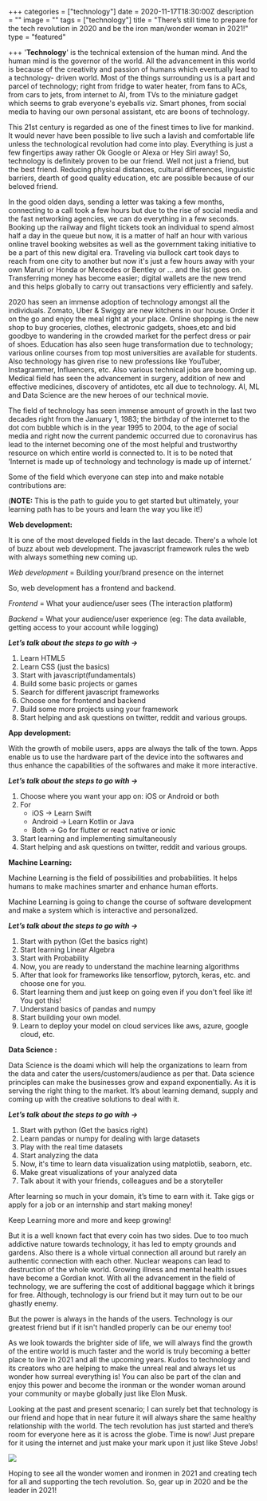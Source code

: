 +++
categories = ["technology"]
date = 2020-11-17T18:30:00Z
description = ""
image = ""
tags = ["technology"]
title = "There’s still time to prepare for the tech revolution in 2020 and be the iron man/wonder woman in 2021!"
type = "featured"

+++
'**Technology**' is the technical extension of the human mind. And the human mind is the governor of the world. All the advancement in this world is because of the creativity and passion of humans which eventually lead to a technology- driven world. Most of the things surrounding us is a part and parcel of technology; right from fridge to water heater, from fans to ACs, from cars to jets, from internet to AI, from TVs to the miniature gadget which seems to grab everyone's eyeballs viz. Smart phones, from social media to having our own personal assistant, etc are boons of technology.

This 21st century is regarded as one of the finest times to live for mankind. It would never have been possible to live such a lavish and comfortable life unless the technological revolution had come into play. Everything is just a few fingertips away rather Ok Google or Alexa or Hey Siri away! So, technology is definitely proven to be our friend. Well not just a friend, but the best friend. Reducing physical distances, cultural differences, linguistic barriers, dearth of good quality education, etc are possible because of our beloved friend.

In the good olden days, sending a letter was taking a few months, connecting to a call took a few hours but due to the rise of social media and the fast networking agencies, we can do everything in a few seconds. Booking up the railway and flight tickets took an individual to spend almost half a day in the queue but now, it is a matter of half an hour with various online travel booking websites as well as the government taking initiative to be a part of this new digital era. Traveling via bullock cart took days to reach from one city to another but now it's just a few hours away with your own Maruti or Honda or Mercedes or Bentley or … and the list goes on. Transferring money has become easier; digital wallets are the new trend and this helps globally to carry out transactions very efficiently and safely.

2020 has seen an immense adoption of technology amongst all the individuals. Zomato, Uber & Swiggy are new kitchens in our house. Order it on the go and enjoy the meal right at your place. Online shopping is the new shop to buy groceries, clothes, electronic gadgets, shoes,etc and bid goodbye to wandering in the crowded market for the perfect dress or pair of shoes. Education has also seen huge transformation due to technology; various online courses from top most universities are available for students. Also technology has given rise to new professions like YouTuber, Instagrammer, Influencers, etc. Also various technical jobs are booming up. Medical field has seen the advancement in surgery, addition of new and effective medicines, discovery of antidotes, etc all due to technology. AI, ML and Data Science are the new heroes of our technical movie.

The field of technology has seen immense amount of growth in the last two decades right from the January 1, 1983; the birthday of the internet to the dot com bubble which is in the year 1995 to 2004, to the age of social media and right now the current pandemic occurred due to coronavirus has lead to the internet becoming one of the most helpful and trustworthy resource on which entire world is connected to. It is to be noted that ‘Internet is made up of technology and technology is made up of internet.’

Some of the field which everyone can step into and make notable contributions are:

(**NOTE:** This is the path to guide you to get started but ultimately, your learning path has to be yours and learn the way you like it!)

**Web development:**

It is one of the most developed fields in the last decade. There's a whole lot of buzz about web development. The javascript framework rules the web with always something new coming up.

_Web development_ = Building your/brand presence on the internet

So, web development has a frontend and backend.

_Frontend_ = What your audience/user sees (The interaction platform)

_Backend_ = What your audience/user experience (eg: The data available, getting access to your account while logging)

**_Let’s talk about the steps to go with →_**

1. Learn HTML5
2. Learn CSS (just the basics)
3. Start with javascript(fundamentals)
4. Build some basic projects or games
5. Search for different javascript frameworks
6. Choose one for frontend and backend
7. Build some more projects using your framework
8. Start helping and ask questions on twitter, reddit and various groups.

**App development:**

With the growth of mobile users, apps are always the talk of the town. Apps enable us to use the hardware part of the device into the softwares and thus enhance the capabilities of the softwares and make it more interactive.

**_Let’s talk about the steps to go with →_**

1. Choose where you want your app on: iOS or Android or both
2. For
   * iOS → Learn Swift
   * Android → Learn Kotlin or Java
   * Both → Go for flutter or react native or ionic
3. Start learning and implementing simultaneously
4. Start helping and ask questions on twitter, reddit and various groups.

**Machine Learning:**

Machine Learning is the field of possibilities and probabilities. It helps humans to make machines smarter and enhance human efforts.

Machine Learning is going to change the course of software development and make a system which is interactive and personalized.

**_Let’s talk about the steps to go with →_**

1. Start with python (Get the basics right)
2. Start learning Linear Algebra
3. Start with Probability
4. Now, you are ready to understand the machine learning algorithms
5. After that look for frameworks like tensorflow, pytorch, keras, etc. and choose one for you.
6. Start learning them and just keep on going even if you don't feel like it! You got this!
7. Understand basics of pandas and numpy
8. Start building your own model.
9. Learn to deploy your model on cloud services like aws, azure, google cloud, etc.

**Data Science :**

Data Science is the doami which will help the organizations to learn from the data and cater the users/customers/audience as per that. Data science principles can make the businesses grow and expand exponentially. As it is serving the right thing to the market. It’s about learning demand, supply and coming up with the creative solutions to deal with it.

**_Let’s talk about the steps to go with →_**

1. Start with python (Get the basics right)
2. Learn pandas or numpy for dealing with large datasets
3. Play with the real time datasets
4. Start analyzing the data
5. Now, it's time to learn data visualization using matplotlib, seaborn, etc.
6. Make great visualizations of your analyzed data
7. Talk about it with your friends, colleagues and be a storyteller

After learning so much in your domain, it’s time to earn with it. Take gigs or apply for a job or an internship and start making money!

Keep Learning more and more and keep growing!

But it is a well known fact that every coin has two sides. Due to too much addictive nature towards technology, it has led to empty grounds and gardens. Also there is a whole virtual connection all around but rarely an authentic connection with each other. Nuclear weapons can lead to destruction of the whole world. Growing illness and mental health issues have become a Gordian knot. With all the advancement in the field of technology, we are suffering the cost of additional baggage which it brings for free. Although, technology is our friend but it may turn out to be our ghastly enemy.

But the power is always in the hands of the users. Technology is our greatest friend but if it isn't handled properly can be our enemy too!

As we look towards the brighter side of life, we will always find the growth of the entire world is much faster and the world is truly becoming a better place to live in 2021 and all the upcoming years. Kudos to technology and its creators who are helping to make the unreal real and always let us wonder how surreal everything is! You can also be part of the clan and enjoy this power and become the ironman or the wonder woman around your community or maybe globally just like Elon Musk.

Looking at the past and present scenario; I can surely bet that technology is our friend and hope that in near future it will always share the same healthy relationship with the world. The tech revolution has just started and there’s room for everyone here as it is across the globe. Time is now! Just prepare for it using the internet and just make your mark upon it just like Steve Jobs!

![](/images/cwdpxmu069821.jpg)

Hoping to see all the wonder women and ironmen in 2021 and creating tech for all and supporting the tech revolution. So, gear up in 2020 and be the leader in 2021!